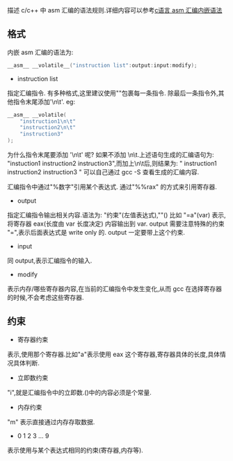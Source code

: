 描述 c/c++ 中 asm 汇编的语法规则.详细内容可以参考[c语言 asm 汇编内嵌语法](https://www.easck.com/cos/2020/0118/459112_3.shtml)

## 格式
内嵌 asm 汇编的语法为:
```c
__asm__ __volatile__("instruction list":output:input:modify);
```
- instruction list

指定汇编指令. 有多种格式,这里建议使用""包裹每一条指令. 除最后一条指令外,其他指令末尾添加'\n\t'. eg:
```c
__asm__ __volatile(
    "instruction1\n\t"
    "instruction2\n\t"
    "instruction3"
);
```
为什么指令末尾要添加 '\n\t' 呢? 如果不添加 \n\t.上述语句生成的汇编语句为:
"instuction1 instruction2 instruction3",而加上\n\t后,则结果为:
"
    instruction1
    instruction2
    instruction3
"
可以自己通过 gcc -S 查看生成的汇编内容.

汇编指令中通过"%数字"引用某个表达式. 通过"%%rax" 的方式来引用寄存器.
- output

指定汇编指令输出相关内容.语法为:
"约束"(左值表达式),""()
比如 "=a"(var) 表示,将寄存器 eax(长度由 var 长度决定) 内容输出到 var.
output 需要注意特殊的约束 "=",表示后面表达式是 write only 的. output 一定要带上这个约束.
- input

同 output,表示汇编指令的输入.
- modify

表示内存/哪些寄存器内容,在当前的汇编指令中发生变化,从而 gcc 在选择寄存器的时候,不会考虑这些寄存器.
## 约束
- 寄存器约束

表示,使用那个寄存器.比如"a"表示使用 eax 这个寄存器,寄存器具体的长度,具体情况具体判断.
- 立即数约束

"i",就是汇编指令中的立即数.()中的内容必须是个常量.
- 内存约束

"m" 表示直接通过内存存取数据.
- 0 1 2 3 ... 9

表示使用与某个表达式相同的约束(寄存器,内存等).